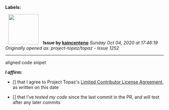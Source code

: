 **Labels:**



<a href="https://github.com/kaincenteno"><img src="https://avatars3.githubusercontent.com/u/26943220?v=4" width="96" height="96" hspace="10"></img></a> **Issue by [kaincenteno](https://github.com/kaincenteno)**
_Sunday Oct 04, 2020 at 17:46:19_
_Originally opened as: project-topaz/topaz - Issue 1252_

----

aligned code snipet

<!-- place 'x' mark between square [] brackets to affirm: -->
**_I affirm:_**
- [] that I agree to Project Topaz's [Limited Contributor License Agreement](http://project-topaz.com/blob/release/CONTRIBUTOR_AGREEMENT.md), as written on this date
- [] that I've _tested my code_ since the last commit in the PR, and will test after any later commits


